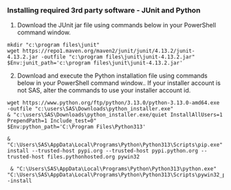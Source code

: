 ### Installing required 3rd party software - JUnit and Python

1.  Download the  JUnit jar file using commands below in your PowerShell command window.
```
mkdir "c:\program files\junit"
wget https://repo1.maven.org/maven2/junit/junit/4.13.2/junit-4.13.2.jar -outfile "c:\program files\junit\junit-4.13.2.jar"
$Env:junit_path='c:\program files\junit\junit-4.13.2.jar'
```
2.  Download and execute the Python installation file using commands below in your PowerShell command window..  If your installer account is not SAS, alter the commands to use your installer account id.
```
wget https://www.python.org/ftp/python/3.13.0/python-3.13.0-amd64.exe -outfile "c:\users\SAS\Downloads\python_installer.exe"
& "c:\users\SAS\Downloads\python_installer.exe/quiet InstallAllUsers=1 PrependPath=1 Include_test=0"
$Env:python_path='C:\Program Files\Python313'
```
```
& "C:\Users\SAS\AppData\Local\Programs\Python\Python313\Scripts\pip.exe" install --trusted-host pypi.org --trusted-host pypi.python.org --trusted-host files.pythonhosted.org pywin32
```
```
 & "C:\Users\SAS\AppData\Local\Programs\Python\Python313\python.exe" "C:\Users\SAS\AppData\Local\Programs\Python\Python313\Scripts\pywin32_postinstall.py" -install
```
